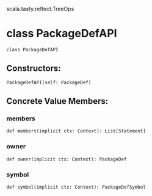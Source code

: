 scala.tasty.reflect.TreeOps
# class PackageDefAPI

<pre><code class="language-scala" >class PackageDefAPI</pre></code>
## Constructors:
<pre><code class="language-scala" >PackageDefAPI(self: PackageDef)</pre></code>

## Concrete Value Members:
### members
<pre><code class="language-scala" >def members(implicit ctx: Context): List[Statement]</pre></code>

### owner
<pre><code class="language-scala" >def owner(implicit ctx: Context): PackageDef</pre></code>

### symbol
<pre><code class="language-scala" >def symbol(implicit ctx: Context): PackageDefSymbol</pre></code>


